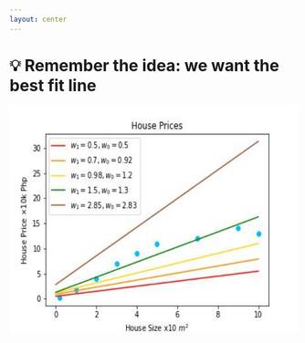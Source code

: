 ```yaml
---
layout: center
---
```


# 💡 Remember the idea: we want the best fit line

<img alt="lines guess" src="/images/idea.jpg" style="width: 600px; height: 400px" />
